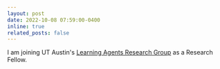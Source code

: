 ```yaml
---
layout: post
date: 2022-10-08 07:59:00-0400
inline: true
related_posts: false
---
```


I am joining UT Austin's <a href='https://www.cs.utexas.edu/~larg/index.php/Learning_Agents_Research_Group'>Learning Agents Research Group</a> as a Research Fellow.